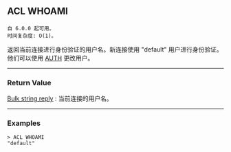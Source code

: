 ## ACL WHOAMI

    自 6.0.0 起可用。
    时间复杂度: O(1)。

返回当前连接进行身份验证的用户名。新连接使用 "default" 用户进行身份验证。他们可以使用 [AUTH](AUTH.md) 更改用户。

---

### Return Value

[Bulk string reply](../topics/protocol.md#resp-bulk-strings) : 当前连接的用户名。

---

### Examples

```
> ACL WHOAMI
"default"
```